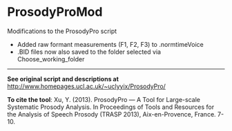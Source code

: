 # ProsodyProMod
Modifications to the ProsodyPro script 

+ Added raw formant measurements (F1, F2, F3) to .normtimeVoice
+ .BID files now also saved to the folder selected via Choose_working_folder



-----

**See original script and descriptions at** 
http://www.homepages.ucl.ac.uk/~uclyyix/ProsodyPro/

**To cite the tool**:
Xu, Y. (2013). ProsodyPro — A Tool for Large-scale Systematic Prosody Analysis. In Proceedings of Tools and Resources for the Analysis of Speech Prosody (TRASP 2013), Aix-en-Provence, France. 7-10.